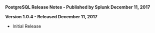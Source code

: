 **PostgreSQL Release Notes - Published by Splunk December 11, 2017**


**Version 1.0.4 - Released December 11, 2017**

* Initial Release
